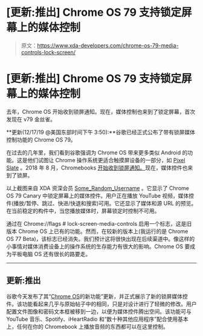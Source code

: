 # [更新:推出] Chrome OS 79 支持锁定屏幕上的媒体控制

> 原文：<https://www.xda-developers.com/chrome-os-79-media-controls-lock-screen/>

# [更新:推出] Chrome OS 79 支持锁定屏幕上的媒体控制

去年，Chrome OS 开始收到锁屏通知。现在，媒体控制也来到了锁定屏幕，首次发现在 v79 金丝雀。

**更新(12/17/19 @美国东部时间下午 3:50):**谷歌已经正式公布了带有锁屏媒体控制功能的 Chrome OS 79。

在过去的几年里，我们看到谷歌强调为 Chrome OS 带来更多类似 Android 的功能。这是他们试图让 Chrome 操作系统更适合触摸屏设备的一部分，如 [Pixel Slate](https://www.xda-developers.com/google-stops-selling-entry-level-pixel-slate-celeron/) 。2018 年 8 月，Chromebooks [开始收到锁屏通知。](https://www.xda-developers.com/chromebooks-lock-screen-notifications/)现在，媒体控件也来到了锁屏。

以上截图来自 XDA 资深会员 [Some_Random_Username](https://forum.xda-developers.com/member.php?u=8234677) 。它显示了 Chrome OS 79 Canary 中锁定屏幕上的媒体控件。用户正在播放 YouTube 视频，媒体控件(播放/暂停、跳过、快进/快退和搜索)可用。它还显示了媒体和源 URL 的预览。在当前稳定的构件中，当您播放媒体时，屏幕锁定时控制不可用。

通过在 Chrome://flags # lock-screen-media-controls 启用一个标志，这是旧版本 Chrome OS 上已有的功能。然而，在较新的版本上(我运行的是 Chrome OS 77 Beta)，该标志已经消失。我们预计这将很快出现在后续渠道中。像这样的小事情对媒体消费设备上的操作系统的生存能力有很大的影响。Chrome OS 要成为平板电脑 OS 还有很长的路要走。

* * *

## 更新:推出

谷歌今天发布了其“[Chrome OS](https://www.blog.google/products/chromebooks/whats-new-december2019/)的新功能”更新，并正式展示了新的锁屏媒体控件。该功能看起来几乎与原始帖子中的相同，只是对设计进行了轻微的修改。用户配置文件图像和密码文本框被移到一边，以便为媒体控件腾出空间。该功能可与 YouTube 音乐、Spotify、iHeartRadio 和“数十种其他应用程序”配合使用基本上，任何在你的 Chromebook 上播放音频的东西都可以在这里控制。